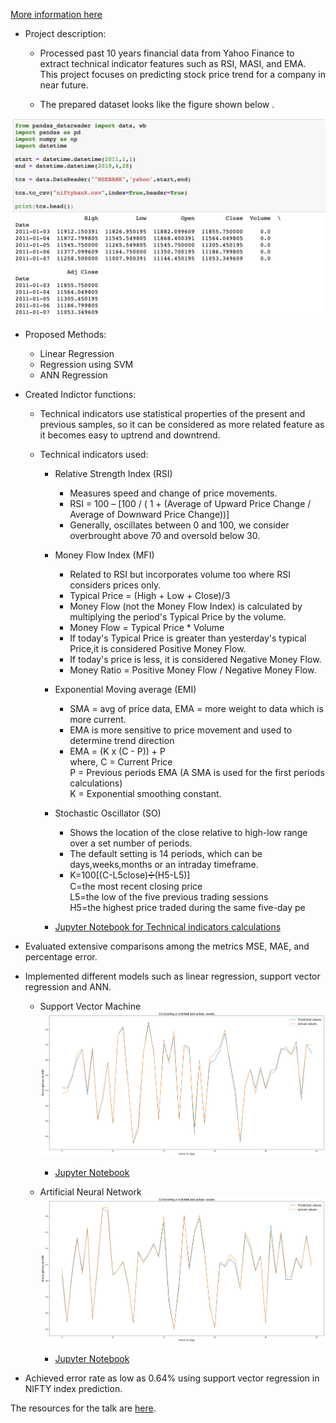[More information here](/images/Project.zip)

* Project description:
  * Processed past 10 years financial data from Yahoo Finance to extract technical indicator features such as RSI,
MASI, and EMA. This project focuses on predicting stock price trend for a company in near future.

  * The prepared dataset looks like the figure shown below .

 <img src="/images/ML_project_data.png"
     alt="Markdown Monster icon" width="600"
     style="float: center; margin-right: 70px;" />
     
  * Proposed Methods:
    * Linear Regression
    * Regression using SVM
    * ANN Regression
    
  * Created Indictor functions:
  
    * Technical indicators use statistical properties of the present and previous samples, so it can be considered as more           related feature as it becomes easy to uptrend and downtrend.
    
    * Technical indicators used:
      
      * Relative Strength Index (RSI)
        * Measures speed and change of price movements.
        * RSI = 100 – [100 / ( 1 + (Average of Upward Price Change / Average of Downward Price Change))]
        * Generally, oscillates between 0 and 100, we consider overbrought above 70 and oversold below 30.
        
        
      * Money Flow Index (MFI)
         * Related to RSI but incorporates volume too where RSI considers prices only.
         * Typical Price = (High + Low + Close)/3
         * Money Flow (not the Money Flow Index) is calculated by multiplying the period's Typical Price by the volume.
         * Money Flow = Typical Price * Volume
         * If today's Typical Price is greater than yesterday's typical Price,it is considered Positive Money Flow.
         * If today's price is less, it is considered Negative Money Flow.
         * Money Ratio = Positive Money Flow / Negative Money Flow.
         
      * Exponential Moving average (EMI)
        * SMA = avg of price data, EMA = more weight to data which is more current.
        * EMA is more sensitive to price movement and used to determine trend direction
        * EMA = (K x (C - P)) + P <br/>
          where, C = Current Price <br/>
          P = Previous periods EMA (A SMA is used for the first periods calculations) <br/>
          K = Exponential smoothing constant.
      
      * Stochastic Oscillator (SO)
        * Shows the location of the close relative to high-low range over a set number of periods.
        * The default setting is 14 periods, which can be days,weeks,months or an intraday timeframe.
        * K=100[(C-L5close)➗(H5-L5)] <br/>
          C=the most recent closing price <br/>
          L5=the low of the five previous trading sessions <br/>
          H5=the highest price traded during the same five-day pe
          
      * [Jupyter Notebook for Technical indicators calculations](/notebooks/Technical_indicator_cal.ipynb)
      
  * Evaluated extensive comparisons among the metrics MSE, MAE, and percentage error.
  * Implemented different models such as linear regression, support vector regression and ANN.
     * Support Vector Machine
       <img src="/images/svm_ml_project.png" alt="Markdown Monster icon" width="600" style="float: center; margin-right: 70px;" />  
       * [Jupyter Notebook](/notebooks/SVM.ipynb)
     
     * Artificial Neural Network
       <img src="/images/ann_ml_project.png" alt="Markdown Monster icon" width="600" style="float: center; margin-right: 70px;" />
       *  [Jupyter Notebook](/notebooks/ANN.ipynb)
     
  * Achieved error rate as low as 0.64% using support vector regression in NIFTY index prediction.
  
The resources for the talk are [here](/images/Presentation-Report.pdf).
